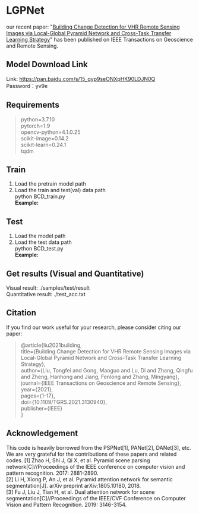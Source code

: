 # LGPNet
our recent paper: "[Building Change Detection for VHR Remote Sensing Images via Local-Global Pyramid Network and Cross-Task Transfer Learning Strategy](https://ieeexplore.ieee.org/abstract/document/9627698)" has been published on IEEE Transactions on Geoscience and Remote Sensing.  

## Model Download Link
Link: https://pan.baidu.com/s/15_gvp9seONXpHK90LDJN0Q  
Password：yv9e

## Requirements
>python=3.7.10  
pytorch=1.9  
opencv-python=4.1.0.25  
scikit-image=0.14.2  
scikit-learn=0.24.1  
tqdm  

## Train
1. Load the pretrain model path  
2. Load the train and test(val) data path  
python BCD_train.py  
**Example:**  

## Test
1. Load the model path  
2. Load the test data path  
python BCD_test.py  
**Example:**  

## Get results (Visual and Quantitative)
Visual result: ./samples/test/result  
Quantitative result: ./test_acc.txt   

## Citation
If you find our work useful for your research, please consider citing our paper:  

>@article{liu2021building,  
  title={Building Change Detection for VHR Remote Sensing Images via Local-Global Pyramid Network and Cross-Task Transfer Learning Strategy},  
  author={Liu, Tongfei and Gong, Maoguo and Lu, Di and Zhang, Qingfu and Zheng, Hanhong and Jiang, Fenlong and Zhang, Mingyang},  
  journal={IEEE Transactions on Geoscience and Remote Sensing},  
  year={2021},  
  pages={1-17},  
  doi={10.1109/TGRS.2021.3130940},  
  publisher={IEEE}  
}  


## Acknowledgement
This code is heavily borrowed from the PSPNet[1], PANet[2], DANet[3], etc. We are very grateful for the contributions of these papers and related codes. 
[1] Zhao H, Shi J, Qi X, et al. Pyramid scene parsing network[C]//Proceedings of the IEEE conference on computer vision and pattern recognition. 2017: 2881-2890.  
[2] Li H, Xiong P, An J, et al. Pyramid attention network for semantic segmentation[J]. arXiv preprint arXiv:1805.10180, 2018.  
[3] Fu J, Liu J, Tian H, et al. Dual attention network for scene segmentation[C]//Proceedings of the IEEE/CVF Conference on Computer Vision and Pattern Recognition. 2019: 3146-3154.  
